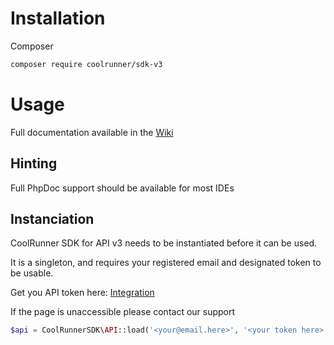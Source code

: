 # Installation
Composer

```bash
composer require coolrunner/sdk-v3
```

# Usage

Full documentation available in the [Wiki](https://github.com/CoolRunner-dk/coolrunner-php-sdk/wiki)

## Hinting
Full PhpDoc support should be available for most IDEs

## Instanciation
CoolRunner SDK for API v3 needs to be instantiated before it can be used. 

It is a singleton, and requires your registered email and designated token to be usable.

Get you API token here: [Integration](https://coolrunner.dk/customer/integration/)

If the page is unaccessible please contact our support

```php
$api = CoolRunnerSDK\API::load('<your@email.here>', '<your token here>');
```
